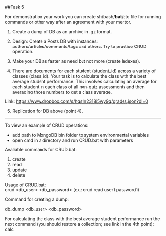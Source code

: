 ﻿##Task 5



For demonstration your work you can create sh/bash/<b>bat</b>/etc file for running commands or other way after an agreement with your mentor.
 
 
 
1) Create a dump of DB as an archive in .gz format.



2) Design: Create a Posts DB with instances: authors/articles/comments/tags and others. Try to practice CRUD operation.



3) Make your DB as faster as need but not more (create Indexes).



4) There are documents for each student (student_id) across a variety of classes (class_id). Your task is to calculate the class with the best average student performance. This involves calculating an average for each student in each class of all non-quiz assessments and then averaging those numbers to get a class average.



Link: https://www.dropbox.com/s/hqs1n2318i5wy9q/grades.json?dl=0



5) Replication for DB above (point 4).



<hr>

 
To view an example of CRUD operations:

+ add path to MongoDB bin folder to system environmental variables
+ open cmd in a directory and run CRUD.bat with parameters

Avaliable commands for CRUD.bat:

1. create
2. read
3. update
4. delete

Usage of CRUD.bat:  
crud <command> <db_user> <db_password> (ex.: crud read user1 password1)
  
Command for creating a dump:
  
db_dump <db_user> <db_password>

For calculating the class with the best average student performance run the next command (you should restore a collection; see link in the 4th point):  
calc